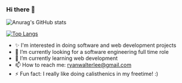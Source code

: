 ### Hi there :dolphin:

![Anurag's GitHub stats](https://github-readme-stats.vercel.app/api?username=ryanwalterlee&show_icons=true&theme=radical)

[![Top Langs](https://github-readme-stats.vercel.app/api/top-langs/?username=ryanwalterlee&layout=compact)](https://github.com/anuraghazra/github-readme-stats)


- ✨ I'm interested in doing software and web development projects
- 🔭 I’m currently looking for a software engineering full time role
- 🌱 I’m currently learning web development
- 📫 How to reach me: ryanwalterlee@gmail.com
- ⚡️ Fun fact: I really like doing calisthenics in my freetime! :)
